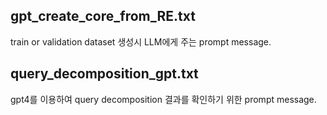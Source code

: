 gpt_create_core_from_RE.txt
---
train or validation dataset 생성시 LLM에게 주는 prompt message.


query_decomposition_gpt.txt
---
gpt4를 이용하여 query decomposition 결과를 확인하기 위한 prompt message.
